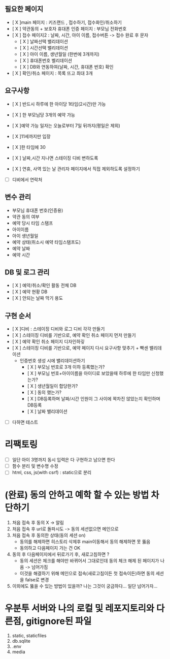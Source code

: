 ## 필요한 페이지
- [ X ]main 페이지 : 키즈랜드 , 접수하기, 접수화인/취소하기
- [ X ] 약관동의 + 보호자 휴대폰 인증 페이지 : 부모님 전화번호
- [ X ] 접수 페이지2 : 날짜, 시간, 아이 이름, 접수버튼 -> 접수 완료 후 문자
    - [ X ] 날짜선택 밸리데이션 
    - [ X ] 시간선택 밸리데이션
    - [ X ] 아이 이름, 생년월일 (한번에 3개까지)
    - [ X ] 휴대폰번호 벨리데이션
    - [ X ] DB와 연동하여(날짜, 시간, 휴대폰 번호) 확인
- [ X ] 확인/취소 페이지 : 목록 뜨고 최대 3개

## 요구사항
- [ X ] 반드시 하루에 한 아이당 1타임(2시간)만 가능
- [ X ] 한 부모님당 3개의 예약 가능
- [ X ]예약 가능 일자는 오늘로부터 7일 뒤까지(평일은 제외)
- [ X ]11세까지만 입장
- [ X ]한 타임에 30

- [ X ] 날짜,시간 지나면 스테이징 디비 변하도록
- [ X ] 연휴, 사역 있는 날 관리자 페이지에서 직접 제외하도록 설정하기
- [  ] 디비에서 연락처 

## 변수 관리
- 부모님 휴대폰 번호(인증용)
- 약관 동의 여부
- 예약 당시 타임 스탬프
- 아이이름
- 아이 생년월일
- 예약 상태(취소시 예약 타임스탬프도)
- 예약 날짜
- 예약 시간

## DB 및 로그 관리
- [ X ] 예약/취소/확인 활동 전체 DB
- [ X ] 예약 현황 DB
- [ X ] 안되는 날짜 막기 용도

## 구현 순서
  - [ X ]디비 : 스테이징 디비와 로그 디비 각각 만들기
  - [ X ] 스테이징 디비를 기반으로, 예약 확인 취소 페이지 먼저 만들기
  - [ X ] 예약 확인 취소 페이지 디자인하깋
  - [ X ] 스테이징 디비를 기반으로, 예약 페이지 다시 요구사항 맞추기 + 빡센 밸리데이션
    - 인증번호 생성 시에 밸리데이션하기
      - [ X ] 부모님 번호로 3개 이하 등록했는가?
      - [ X ] 부모님 번호+아이이름을 아이디로 보았을때 하루에 한 타임만 신청했는가?
      - [ X ] 생년월일이 합당한가?
      - [ X ] 동의 했는가?
      - [ X ] DB등록하며 날짜/시간 인원이 그 사이에 꽉차진 않았는지 확인하며 DB등록
      - [ X ] 날짜 밸리데이션
  - [  ] 다하면 테스트

# 리팩토링
- [  ] 일단 아이 3명까지 동시 입력은 다 구현하고 남으면 한다
- [  ] 함수 분리 및 변수명 수정
- [  ] html, css, js(with csrf) : static으로 분리 

# (완료) 동의 안하고 예학 할 수 있는 방법 차단하기
1. 처음 접속 후 동의 X -> 알림
2. 처음 접속 후 url로 돌파시도 -> 동의 세션없으면 메인으로
3. 처음 접속 후 동의한 상태(동의 세션 on)
   - 동의를 해제하면 히스토리 삭제후 main이동해서 동의 해제하면 못 뚫음
   - 동의하고 다음페이지 가는 건 OK
4. 동의 후 다음페이지에서 뒤로가기 후, 새로고침하면 ?
   - 동의 세션은 체크를 해야만 바뀌어서 그대로인데 동의 체크 해제 된 페이지가 나옴 -> 넘어가짐 
   - 이것을 해결하기 위해 메인으로 접속(새로고침이든 첫 접속이든)하면 동의 세션을 false로 변경 
5. 이외에도 뚫을 수 있는 방법이 있을까? 나는 그것이 궁금하다... 일단 넘어가자...

# 우분투 서버와 나의 로컬 및 레포지토리와 다른점, gitignore된 파일
1. static, staticfiles
2. db.sqlite
3. .env
4. media